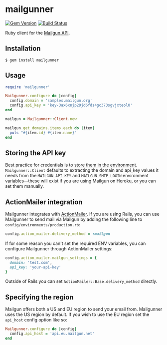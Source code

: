# mailgunner

[![Gem Version](https://badge.fury.io/rb/mailgunner.svg)](https://badge.fury.io/rb/mailgunner) [![Build Status](https://api.travis-ci.org/readysteady/mailgunner.svg?branch=master)](https://travis-ci.org/readysteady/mailgunner)


Ruby client for the [Mailgun API](https://documentation.mailgun.com/en/latest/api_reference.html).


## Installation

    $ gem install mailgunner


## Usage

```ruby
require 'mailgunner'

Mailgunner.configure do |config|
  config.domain = 'samples.mailgun.org'
  config.api_key = 'key-3ax6xnjp29jd6fds4gc373sgvjxteol0'
end

mailgun = Mailgunner::Client.new

mailgun.get_domains.items.each do |item|
  puts "#{item.id} #{item.name}"
end
```


## Storing the API key

Best practice for credentials is to [store them in the environment](https://www.12factor.net/config#store_config_in_the_environment).
`Mailgunner::Client` defaults to extracting the domain and api_key values it needs
from the `MAILGUN_API_KEY` and `MAILGUN_SMTP_LOGIN` environment variables—these will
exist if you are using Mailgun on Heroku, or you can set them manually.


## ActionMailer integration

Mailgunner integrates with [ActionMailer](https://rubygems.org/gems/actionmailer).
If you are using Rails, you can use Mailgunner to send mail via Mailgun by adding
the following line to `config/environments/production.rb`:

```ruby
config.action_mailer.delivery_method = :mailgun
```

If for some reason you can't set the required ENV variables, you can configure Mailgunner
through ActionMailer settings:

```ruby
config.action_mailer.mailgun_settings = {
  domain: 'test.com',
  api_key: 'your-api-key'
}
```

Outside of Rails you can set `ActionMailer::Base.delivery_method` directly.


## Specifying the region

Mailgun offers both a US and EU region to send your email from. Mailgunner uses
the US region by default. If you wish to use the EU region set the `api_host`
config option like so:

```ruby
Mailgunner.configure do |config|
  config.api_host = 'api.eu.mailgun.net'
end
```
